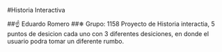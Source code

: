 
#Historia Interactiva


##☝ Eduardo Romero
##❄ Grupo: 1158
Proyecto de Historia interactia, 5 puntos de desicion cada uno con 3 diferentes desiciones, en donde el usuario podra tomar un diferente rumbo.


